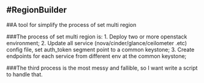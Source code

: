 #RegionBuilder
----

##A tool for simplify the process of set multi region

###The process of set multi region is:
    1. Deploy two or more openstack environment;
    2. Update all service (nova/cinder/glance/ceilometer .etc) config file,
        set auth_token segment point to a common keystone;
    3. Create endpoints for each service from different env at the common keystone;

###The third process is the most messy and fallible, so I want write a script to handle that.
